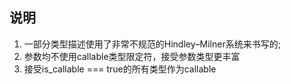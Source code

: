 ## 说明

1. 一部分类型描述使用了非常不规范的Hindley–Milner系统来书写的;
2. 参数均不使用callable类型限定符，接受参数类型更丰富
3. 接受is_callable === true的所有类型作为callable
